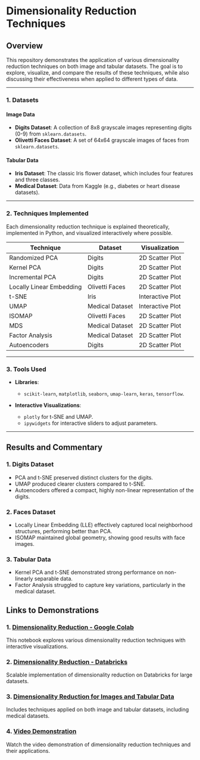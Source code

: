 # Dimensionality Reduction Techniques

## **Overview**
This repository demonstrates the application of various dimensionality reduction techniques on both image and tabular datasets. The goal is to explore, visualize, and compare the results of these techniques, while also discussing their effectiveness when applied to different types of data.

---

### **1. Datasets**

#### **Image Data**
- **Digits Dataset**: A collection of 8x8 grayscale images representing digits (0-9) from `sklearn.datasets`.
- **Olivetti Faces Dataset**: A set of 64x64 grayscale images of faces from `sklearn.datasets`.

#### **Tabular Data**
- **Iris Dataset**: The classic Iris flower dataset, which includes four features and three classes.
- **Medical Dataset**: Data from Kaggle (e.g., diabetes or heart disease datasets).

---

### **2. Techniques Implemented**
Each dimensionality reduction technique is explained theoretically, implemented in Python, and visualized interactively where possible.

| **Technique**              | **Dataset**         | **Visualization**     |
|----------------------------|---------------------|-----------------------|
| Randomized PCA             | Digits             | 2D Scatter Plot       |
| Kernel PCA                 | Digits             | 2D Scatter Plot       |
| Incremental PCA            | Digits             | 2D Scatter Plot       |
| Locally Linear Embedding   | Olivetti Faces     | 2D Scatter Plot       |
| t-SNE                      | Iris               | Interactive Plot      |
| UMAP                       | Medical Dataset    | Interactive Plot      |
| ISOMAP                     | Olivetti Faces     | 2D Scatter Plot       |
| MDS                        | Medical Dataset    | 2D Scatter Plot       |
| Factor Analysis            | Medical Dataset    | 2D Scatter Plot       |
| Autoencoders               | Digits             | 2D Scatter Plot       |

---

### **3. Tools Used**
- **Libraries**: 
  - `scikit-learn`, `matplotlib`, `seaborn`, `umap-learn`, `keras`, `tensorflow`.
  
- **Interactive Visualizations**: 
  - `plotly` for t-SNE and UMAP.
  - `ipywidgets` for interactive sliders to adjust parameters.

---

## **Results and Commentary**

### **1. Digits Dataset**
- PCA and t-SNE preserved distinct clusters for the digits.
- UMAP produced clearer clusters compared to t-SNE.
- Autoencoders offered a compact, highly non-linear representation of the digits.

### **2. Faces Dataset**
- Locally Linear Embedding (LLE) effectively captured local neighborhood structures, performing better than PCA.
- ISOMAP maintained global geometry, showing good results with face images.

### **3. Tabular Data**
- Kernel PCA and t-SNE demonstrated strong performance on non-linearly separable data.
- Factor Analysis struggled to capture key variations, particularly in the medical dataset.


## Links to Demonstrations

### 1. [Dimensionality Reduction - Google Colab](https://github.com/subhashpolisetti/Dimensionality_Reduction/blob/main/Dimensionality_Reduction_Using_Databricks.ipynb)  
This notebook explores various dimensionality reduction techniques with interactive visualizations.

### 2. [Dimensionality Reduction - Databricks](https://github.com/subhashpolisetti/Dimensionality_Reduction/blob/main/Dimensionality_Reduction_Tabular_Data.ipynb)  
Scalable implementation of dimensionality reduction on Databricks for large datasets.

### 3. [Dimensionality Reduction for Images and Tabular Data](https://github.com/subhashpolisetti/Dimensionality_Reduction/blob/main/Dimensionality_Reduction_Tabular_Data.ipynb)  
Includes techniques applied on both image and tabular datasets, including medical datasets.

### 4. [Video Demonstration](https://drive.google.com/drive/folders/1rqq3_SqfZpaSAcj5LMMc0LiLdAQ1NRoP?usp=sharing)  
Watch the video demonstration of dimensionality reduction techniques and their applications.


